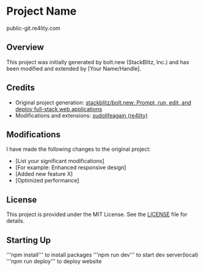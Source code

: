 # Project Name
public-git.re4lity.com
## Overview
This project was initially generated by bolt.new (StackBlitz, Inc.) and has been modified and extended by [Your Name/Handle].

## Credits
- Original project generation: [stackblitz/bolt.new: Prompt, run, edit, and deploy full-stack web applications](https://github.com/stackblitz/bolt.new)
- Modifications and extensions: [sudolifeagain (re4lity)](https://github.com/sudolifeagain)

## Modifications
I have made the following changes to the original project:
- [List your significant modifications]
- [For example: Enhanced responsive design]
- [Added new feature X]
- [Optimized performance]

## License
This project is provided under the MIT License. See the [LICENSE](./LICENSE) file for details.

## Starting Up
'''npm install''' to install packages
'''npm run dev''' to start dev server(local)
'''npm run deploy''' to deploy website

